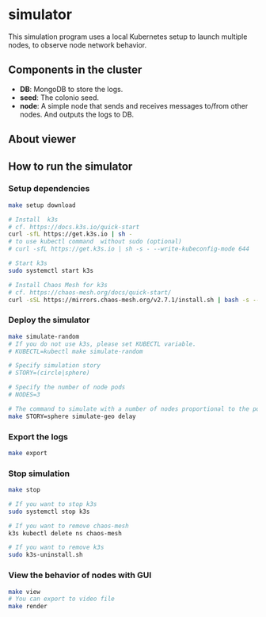 # simulator

This simulation program uses a local Kubernetes setup to launch multiple nodes, to observe node network behavior.

## Components in the cluster

- **DB**: MongoDB to store the logs.
- **seed**: The colonio seed.
- **node**: A simple node that sends and receives messages to/from other nodes. And outputs the logs to DB.

## About viewer

## How to run the simulator

### Setup dependencies

```sh
make setup download

# Install  k3s
# cf. https://docs.k3s.io/quick-start
curl -sfL https://get.k3s.io | sh -
# to use kubectl command  without sudo (optional)
# curl -sfL https://get.k3s.io | sh -s - --write-kubeconfig-mode 644

# Start k3s
sudo systemctl start k3s

# Install Chaos Mesh for k3s
# cf. https://chaos-mesh.org/docs/quick-start/
curl -sSL https://mirrors.chaos-mesh.org/v2.7.1/install.sh | bash -s -- --k3s
```

### Deploy the simulator

```sh
make simulate-random
# If you do not use k3s, please set KUBECTL variable.
# KUBECTL=kubectl make simulate-random

# Specify simulation story
# STORY=(circle|sphere)

# Specify the number of node pods
# NODES=3

# The command to simulate with a number of nodes proportional to the population in major cities and including delays based on real data is as follows
make STORY=sphere simulate-geo delay
```

### Export the logs

```sh
make export
```

### Stop simulation

```sh
make stop

# If you want to stop k3s
sudo systemctl stop k3s

# If you want to remove chaos-mesh
k3s kubectl delete ns chaos-mesh

# If you want to remove k3s
sudo k3s-uninstall.sh
```

### View the behavior of nodes with GUI

```sh
make view
# You can export to video file
make render
```